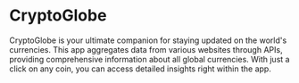 # CryptoGlobe
CryptoGlobe is your ultimate companion for staying updated on the world's currencies. This app aggregates data from various websites through APIs, providing comprehensive information about all global currencies. With just a click on any coin, you can access detailed insights right within the app.
